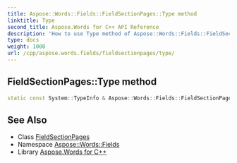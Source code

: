 ```yaml
---
title: Aspose::Words::Fields::FieldSectionPages::Type method
linktitle: Type
second_title: Aspose.Words for C++ API Reference
description: 'How to use Type method of Aspose::Words::Fields::FieldSectionPages class in C++.'
type: docs
weight: 1000
url: /cpp/aspose.words.fields/fieldsectionpages/type/
---
```

## FieldSectionPages::Type method




```cpp
static const System::TypeInfo & Aspose::Words::Fields::FieldSectionPages::Type()
```

## See Also

* Class [FieldSectionPages](../)
* Namespace [Aspose::Words::Fields](../../)
* Library [Aspose.Words for C++](../../../)

